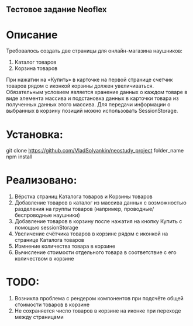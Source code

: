 ## Тестовое задание Neoflex

# Описание
Требовалось создать две страницы для онлайн-магазина наушников:
1. Каталог товаров
2. Корзина товаров

При нажатии на «Купить» в карточке на первой странице счетчик товаров рядом с иконкой
корзины должен увеличиваться.  
Обязательным условием является хранение данных о каждом товаре в виде элемента массива и подстановка данных в карточки товара из полученных данных этого массива.
Для передачи информации о выбранных в корзину позиций можно использовать SessionStorage.

# Установка:
git clone https://github.com/VladSolyankin/neostudy_project folder_name  
npm install

# Реализовано:
1. Вёрстка страниц Каталога товаров и Корзины товаров
2. Добавление товаров в каталог из массива данных с возможностью разделения на группы товаров (например, проводные/беспроводные наушники)
3. Добавление товаров в корзину после нажатия на кнопку Купить с помощью sessionStorage
4. Увеличение счётчика товаров в корзине рядом с иконкой на странице Каталога товаров
5. Измнение количества товара в корзине
6. Вычисление стоимости отдельного товара в соответствие с его количеством в корзине

# TODO:
1. Возникла проблема с рендером компонентов при подсчёте общей стоимости товаров в корзине
2. Не сохраняется число товаров в корзине на иконке при переходе между страницами
